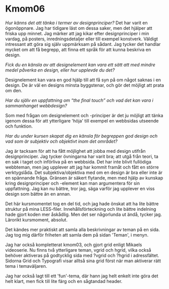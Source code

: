 Kmom06
===============================


*Hur känns det att tänka i termer av designprinciper?*
Det har varit en ögonöppnare. Jag har tidigare läst om dessa saker, men det hjälper att friska upp minnet. Jag märker att jag kikar efter designprinciper i min vardag, på posters, inredningsdetaljer eller till exempel konstverk. Väldigt intressant att göra sig själv uppmärksam på sådant. Jag tycker det handlar mycket om att få begrepp, att finna ett språk för att kunna beskriva en design.

*Fick du en känsla av att designelement kan vara ett sätt att med mindre medel påverka en design, eller hur upplevde du det?*

Designelement kan vara en god hjälp till att få syn på om något saknas i en design. De är väl en designs minsta byggstenar, och gör det möjligt att prata om den.

*Har du själv en uppfattning om “the final touch” och vad det kan vara i sammanhanget webbdesign?*

Som med frågan om designelement och -principer är det ju möjligt att tänka igenom dessa för att ytterligare 'höja' till exempel en webbsidas utseende och funktion.

*Har du under kursen skapat dig en känsla för begreppen god design och vad som är subjektiv och objektivt inom det området?*

Jag är tacksam för att ha fått möjlighet att jobba med design utifrån designprinciper. Jag tycker övningarna har varit bra; att utgå från teori, ta en sak i taget och införliva på en webbsida. Det har inte blivit fullödiga webbteman, men jag upplever att jag har kommit framåt och fått en större verktygslåda. Det subjektiva/objektiva med om en design är bra eller inte är en spännande fråga. Gränsen är säkert flytande, men med hjälp av kunskap kring designprinciper och -element kan man argumentera för sin uppfattning. Jag kan nu bättre, tror jag, säga varför jag upplever en viss design som bättre än en annan.

Det här kursmomentet tog en del tid, och jag hade önskat att ha lite bättre struktur på mina LESS-filer. Innehållsförteckning och lite bättre indelning hade gjort koden mer åskådlig. Men det ser någorlunda ut ändå, tycker jag. Lärorikt kursmoment, absolut.

Det kändes mer praktiskt att samla alla beskrivningar av teman på en sida. Jag tog mig därför friheten att samla dem på sidan 'Teman', i menyn.

Jag har också kompletterat kmom03, och gjort grid enligt Mikaels videoserie. Nu finns två ytterligare teman, vgrid och hgrid, vilka också behöver aktiveras på godtycklig sida med ?vgrid och ?hgrid i adressfältet. Sidorna Grid och Typografi visar alltså sina grid först när man aktiverar rätt tema i temaväljaren.

Jag har också lagt till ett 'fun'-tema, där hann jag helt enkelt inte göra det helt klart, men fick till lite färg och en sågtandad header.
